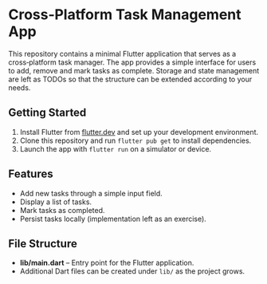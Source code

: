 # Cross‑Platform Task Management App

This repository contains a minimal Flutter application that serves as a
cross‑platform task manager.  The app provides a simple interface for
users to add, remove and mark tasks as complete.  Storage and
state management are left as TODOs so that the structure can be
extended according to your needs.

## Getting Started

1. Install Flutter from [flutter.dev](https://flutter.dev) and set up your
   development environment.
2. Clone this repository and run `flutter pub get` to install
   dependencies.
3. Launch the app with `flutter run` on a simulator or device.

## Features

* Add new tasks through a simple input field.
* Display a list of tasks.
* Mark tasks as completed.
* Persist tasks locally (implementation left as an exercise).

## File Structure

* **lib/main.dart** – Entry point for the Flutter application.
* Additional Dart files can be created under `lib/` as the project
  grows.
